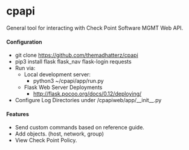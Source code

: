 # cpapi
General tool for interacting with Check Point Software MGMT Web API.

#### Configuration
* git clone https://github.com/themadhatterz/cpapi
* pip3 install flask flask_nav flask-login requests
* Run via:
	* Local development server:
		* python3 ~/cpapi/app/run.py
	* Flask Web Server Deployments
		* http://flask.pocoo.org/docs/0.12/deploying/
* Configure Log Directories under /cpapiweb/app/\_\_init\_\_.py

#### Features
* Send custom commands based on reference guide.
* Add objects. (host, network, group)
* View Check Point Policy.
